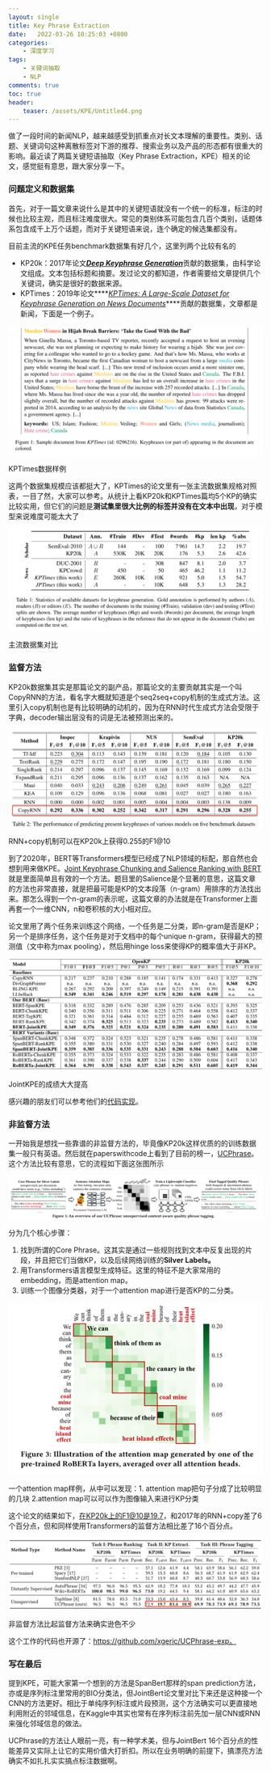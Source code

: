 ```yaml
---
layout: single
title: Key Phrase Extraction
date:   2022-03-26 10:25:03 +0800
categories: 
    - 深度学习
tags: 
    - 关键词抽取
    - NLP
comments: true
toc: true
header:
    teaser: /assets/KPE/Untitled4.png
---
```


做了一段时间的新闻NLP，越来越感受到抓重点对长文本理解的重要性。类别、话题、关键词句这种离散标签对下游的推荐、搜索业务以及产品的形态都有很重大的影响。最近读了两篇关键短语抽取（Key Phrase Extraction，KPE）相关的论文，感觉挺有意思，跟大家分享一下。

### 问题定义和数据集

首先，对于一篇文章来说什么是其中的关键短语就没有一个统一的标准，标注的时候也比较主观，而且标注难度很大。常见的类别体系可能包含几百个类别，话题体系包含成千上万个话题，而对于关键短语来说，连个确定的候选集都没有。

目前主流的KPE任务benchmark数据集有好几个，这里列两个比较有名的

- KP20k：2017年论文[***Deep Keyphrase Generation***](https://arxiv.org/pdf/1704.06879v3.pdf)贡献的数据集，由科学论文组成。文本包括标题和摘要。发过论文的都知道，作者需要给文章提供几个关键词，确实是很好的数据来源。
- KPTimes：2019年论文****[*KPTimes: A Large-Scale Dataset for Keyphrase Generation on News Documents*](https://arxiv.org/abs/1911.12559)****贡献的数据集，文章都是新闻，下面是一个例子。

![KPTimes数据样例](/assets/KPE/Untitled.png)

KPTimes数据样例

这两个数据集规模应该都挺大了，KPTimes的论文里有一张主流数据集规格对照表，一目了然，大家可以参考。从统计上看KP20k和KPTimes篇均5个KP的确实比较实用，但它们的问题是**测试集里很大比例的标签并没有在文本中出现**，对于模型来说难度可能太大了

![主流数据集对比](/assets/KPE/Untitled1.png)

主流数据集对比

### 监督方法

KP20k数据集其实是那篇论文的副产品，那篇论文的主要贡献其实是一个叫CopyRNN的方法，看名字大概就知道是个seq2seq+copy机制的生成式方法。这里引入copy机制也是有比较明确的动机的，因为在RNN时代生成式方法会受限于字典，decoder输出层没有的词是无法被预测出来的。

![RNN+copy机制可以在KP20k上获得0.255的F1@10](/assets/KPE/Untitled2.png)

RNN+copy机制可以在KP20k上获得0.255的F1@10

到了2020年，BERT等Transformers模型已经成了NLP领域的标配，那自然也会想到用来做KPE。[Joint Keyphrase Chunking and Salience Ranking with BERT](https://arxiv.org/pdf/2004.13639.pdf) 就是里面简单且有效的一个方法。题目里的Salience是个显著的意思，这篇文章的方法也非常直接，就是把最可能是KP的文本段落（n-gram）用排序的方法找出来。那怎么得到一个n-gram的表示呢，这篇文章的办法就是在Transformer上面再套一个一维CNN，n和卷积核的大小相对应。

论文里用了两个任务来训练这个网络，一个任务是二分类，即n-gram是否是KP；另一个是排序任务，这个任务是对于文档中的每个unique n-gram，获得最大的预测值（文中称为max pooling），然后用hinge loss来使得KP的概率值大于非KP。

![JointKPE的成绩大大提高](/assets/KPE/Untitled3.png)

JointKPE的成绩大大提高

感兴趣的朋友们可以参考他们的[代码实现](https://github.com/thunlp/BERT-KPE)。

### 非监督方法

一开始我是想找一些靠谱的非监督方法的，毕竟像KP20k这样优质的的训练数据集一般只有英语。然后就在paperswithcode上看到了目前的榜一，[UCPhrase](https://doi.org/10.1145/3447548.3467397)。这个方法比较有意思，它的流程如下面这张图所示

![Untitled](/assets/KPE/Untitled4.png)

分为几个核心步骤：

1. 找到所谓的Core Phrase。这其实是通过一些规则找到文本中反复出现的片段，并且把它们当做KP，以及后续网络训练的**Silver Labels。**
2. 用Transformers语言模型生成特征。这里的特征不是大家常用的embedding，而是attention map。
3. 训练一个图像分类器，对于一个attention map进行是否KP的二分类。

![一个attention map样例，从中可以发现：1. attention map把句子分成了比较明显的几块 2.attention map可以可以作为图像输入来进行KP分类](/assets/KPE/Untitled5.png)

一个attention map样例，从中可以发现：1. attention map把句子分成了比较明显的几块 2.attention map可以可以作为图像输入来进行KP分类

这个论文的结果如下，在KP20k上的F1@10是19.7，和2017年的RNN+copy差了6个百分点，但和同样使用Transformers的监督方法相比差了16个百分点。

![非监督方法比起监督方法来确实逊色不少](/assets/KPE/Untitled6.png)

非监督方法比起监督方法来确实逊色不少

这个工作的代码也开源了：https://github.com/xgeric/UCPhrase-exp。

### 写在最后

提到KPE，可能大家第一个想到的方法是SpanBert那样的span prediction方法，亦或是序列标注里常用的BIO分类法，但JointBert论文里对比下来还是这种接一个CNN的方法更好。相比于单纯序列标注或片段预测，这个方法确实可以更直接地利用附近的邻域信息，在Kaggle中其实也常有在序列标注前先加一层CNN或RNN来强化邻域信息的做法。

UCPhrase的方法让人眼前一亮，有一种学术美，但与JointBert 16个百分点的性能差异又实际上让它的实用价值大打折扣。所以在业务明确的前提下，搞漂亮方法确实不如扎扎实实搞点标注数据啊。